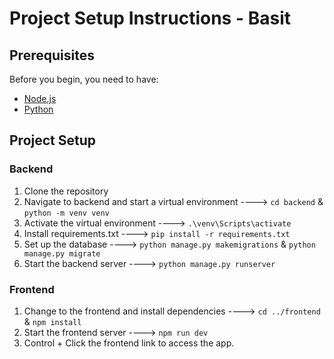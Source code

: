 # Project Setup Instructions - Basit


## Prerequisites

Before you begin, you need to have:
- [Node.js](https://nodejs.org/en/)
- [Python](https://www.python.org/downloads/)


## Project Setup

### Backend
1. Clone the repository
2. Navigate to backend and start a virtual environment ----> ``cd backend`` & ``python -m venv venv``
3. Activate the virtual environment ----> ``.\venv\Scripts\activate``
4. Install requirements.txt ----> ``pip install -r requirements.txt``
5. Set up the database ----> ``python manage.py makemigrations`` & ``python manage.py migrate``
6. Start the backend server ----> ``python manage.py runserver``

### Frontend
1. Change to the frontend and install dependencies ----> ``cd ../frontend`` & ``npm install``
2. Start the frontend server ----> ``npm run dev``
3. Control + Click the frontend link to access the app.




